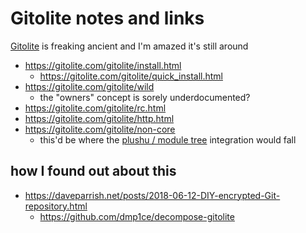 # Gitolite notes and links

[Gitolite](https://gitolite.com/gitolite/overview.html) is freaking ancient and I'm amazed it's still around

- https://gitolite.com/gitolite/install.html
  - https://gitolite.com/gitolite/quick_install.html
- https://gitolite.com/gitolite/wild
  - the "owners" concept is sorely underdocumented?
- https://gitolite.com/gitolite/rc.html
- https://gitolite.com/gitolite/http.html
- https://gitolite.com/gitolite/non-core
  - this'd be where the [plushu / module tree](10cfcf6f-df6f-4f83-9f17-6a43a43c15e6.md) integration would fall

## how I found out about this

- https://daveparrish.net/posts/2018-06-12-DIY-encrypted-Git-repository.html
  - https://github.com/dmp1ce/decompose-gitolite

